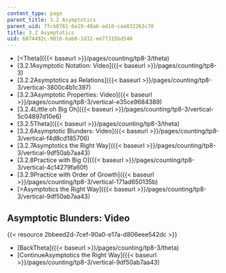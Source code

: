 ```yaml
---
content_type: page
parent_title: 3.2 Asymptotics
parent_uid: 7fcb0761-6e29-48a6-ad10-caa832263c78
title: 3.2 Asymptotics
uid: 6874492c-9816-6ab0-1d32-ee77315bd540
---
```


*   [\<Theta]({{< baseurl >}}/pages/counting/tp8-3/theta)
*   [3.2.1Asymptotic Notation: Video]({{< baseurl >}}/pages/counting/tp8-3)
*   [3.2.2Asymptotics as Relations]({{< baseurl >}}/pages/counting/tp8-3/vertical-3800c4b1c397)
*   [3.2.3Asymptotic Properties: Video]({{< baseurl >}}/pages/counting/tp8-3/vertical-e35ce9684389)
*   [3.2.4Little oh Big Oh]({{< baseurl >}}/pages/counting/tp8-3/vertical-5c04897d10e6)
*   [3.2.5Theta]({{< baseurl >}}/pages/counting/tp8-3/theta)
*   [3.2.6Asymptotic Blunders: Video]({{< baseurl >}}/pages/counting/tp8-3/vertical-f4d8cd185706)
*   [3.2.7Asymptotics the Right Way]({{< baseurl >}}/pages/counting/tp8-3/vertical-9df50ab7aa43)
*   [3.2.8Practice with Big O]({{< baseurl >}}/pages/counting/tp8-3/vertical-4c14279fa60f)
*   [3.2.9Practice with Order of Growth]({{< baseurl >}}/pages/counting/tp8-3/vertical-171ad650135b)
*   [\>Asymptotics the Right Way]({{< baseurl >}}/pages/counting/tp8-3/vertical-9df50ab7aa43)

Asymptotic Blunders: Video
--------------------------

{{< resource 2bbeed2d-7cef-90a0-e17a-d806eee542dc >}}

*   [BackTheta]({{< baseurl >}}/pages/counting/tp8-3/theta)
*   [ContinueAsymptotics the Right Way]({{< baseurl >}}/pages/counting/tp8-3/vertical-9df50ab7aa43)